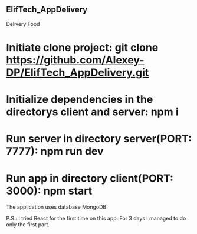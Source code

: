 ## ElifTech_AppDelivery
Delivery Food

# Initiate clone project: git clone https://github.com/Alexey-DP/ElifTech_AppDelivery.git

# Initialize dependencies in the directorys client and server: npm i

# Run server in directory server(PORT: 7777): npm run dev

# Run app in directory client(PORT: 3000): npm start

The application uses database MongoDB


P.S.: I tried React for the first time on this app.
For 3 days I managed to do only the first part.
